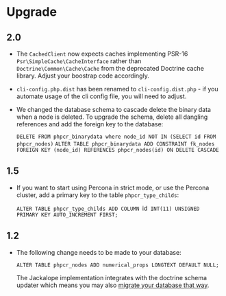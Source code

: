Upgrade
=======

2.0
---

- The `CachedClient` now expects caches implementing PSR-16 `Psr\SimpleCache\CacheInterface` 
  rather than `Doctrine\Common\Cache\Cache` from the deprecated Doctrine cache library. Adjust your
  boostrap code accordingly. 

- `cli-config.php.dist` has been renamed to `cli-config.dist.php` - if you automate usage of the cli
  config file, you will need to adjust.

- We changed the database schema to cascade delete the binary data when a node is deleted. To
  upgrade the schema, delete all dangling references and add the foreign key to the database:

  `DELETE FROM phpcr_binarydata where node_id NOT IN (SELECT id FROM phpcr_nodes)`
  `ALTER TABLE phpcr_binarydata ADD CONSTRAINT fk_nodes FOREIGN KEY (node_id) REFERENCES phpcr_nodes(id) ON DELETE CASCADE`

1.5
---

- If you want to start using Percona in strict mode, or use the Percona cluster, add a primary key 
  to the table `phpcr_type_childs`:
  
  `ALTER TABLE phpcr_type_childs ADD COLUMN `id` INT(11) UNSIGNED PRIMARY KEY AUTO_INCREMENT FIRST;` 

1.2
---

- The following change needs to be made to your database: 

  `ALTER TABLE phpcr_nodes ADD numerical_props LONGTEXT DEFAULT NULL;` 
  
  The Jackalope implementation integrates with the doctrine schema updater
  which means you may also [migrate your database that
  way](http://symfony.com/doc/current/book/doctrine.html#generating-getters-and-setters).

